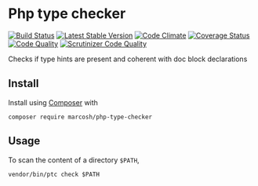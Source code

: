 # Php type checker

[![Build Status](https://travis-ci.org/marcosh/php-type-checker.svg?branch=master)](https://travis-ci.org/marcosh/php-type-checker)
[![Latest Stable Version](https://poser.pugx.org/marcosh/php-type-checker/v/unstable)](https://packagist.org/packages/marcosh/php-type-checker)
[![Code Climate](https://codeclimate.com/github/marcosh/php-type-checker/badges/gpa.svg)](https://codeclimate.com/github/marcosh/php-type-checker)
[![Coverage Status](https://coveralls.io/repos/github/marcosh/php-type-checker/badge.svg?branch=master)](https://coveralls.io/github/marcosh/php-type-checker?branch=master)
[![Code Quality](https://api.codacy.com/project/badge/grade/ff95c3e5360649638c61f2834bffd8b2)](https://www.codacy.com/app/marcosh/php-type-checker/dashboard)
[![Scrutinizer Code Quality](https://scrutinizer-ci.com/g/marcosh/php-type-checker/badges/quality-score.png?b=master)](https://scrutinizer-ci.com/g/marcosh/php-type-checker/?branch=master)

Checks if type hints are present and coherent with doc block declarations

## Install

Install using [Composer](https://getcomposer.org) with

```
composer require marcosh/php-type-checker
```

## Usage

To scan the content of a directory `$PATH`,

```
vendor/bin/ptc check $PATH
```
